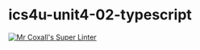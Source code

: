 # ics4u-unit4-02-typescript

[![Mr Coxall's Super Linter](https://github.com/Igor-Zhelezniak-1/ics4u-unit4-02-typescript/workflows/Mr%20Coxall's%20Super%20Linter/badge.svg)](https://github.com/Igor-Zhelezniak-1/ics4u-unit4-02-typescript/actions/)
